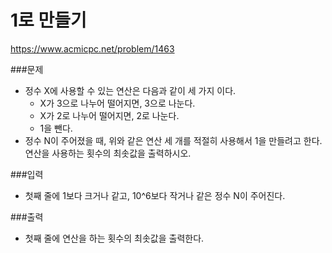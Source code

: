 1로 만들기
=============
https://www.acmicpc.net/problem/1463

###문제
- 정수 X에 사용할 수 있는 연산은 다음과 같이 세 가지 이다.
    - X가 3으로 나누어 떨어지면, 3으로 나눈다.
    - X가 2로 나누어 떨어지면, 2로 나눈다.
    - 1을 뺀다.
- 정수 N이 주어졌을 때, 위와 같은 연산 세 개를 적절히 사용해서 1을 만들려고 한다. 연산을 사용하는 횟수의 최솟값을 출력하시오.

###입력
- 첫째 줄에 1보다 크거나 같고, 10^6보다 작거나 같은 정수 N이 주어진다.

###출력
- 첫째 줄에 연산을 하는 횟수의 최솟값을 출력한다.